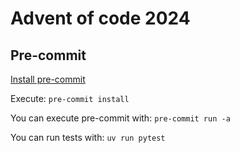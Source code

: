 # Advent of code 2024

## Pre-commit

[Install pre-commit](https://pre-commit.com/#install)

Execute: `pre-commit install`

You can execute pre-commit with: `pre-commit run -a`

You can run tests with: `uv run pytest`
